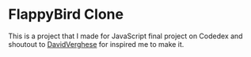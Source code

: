 # FlappyBird Clone

This is a project that I made for JavaScript final project on Codedex and shoutout to [DavidVerghese](github.com/DavidVerghese) for inspired me to make it.
